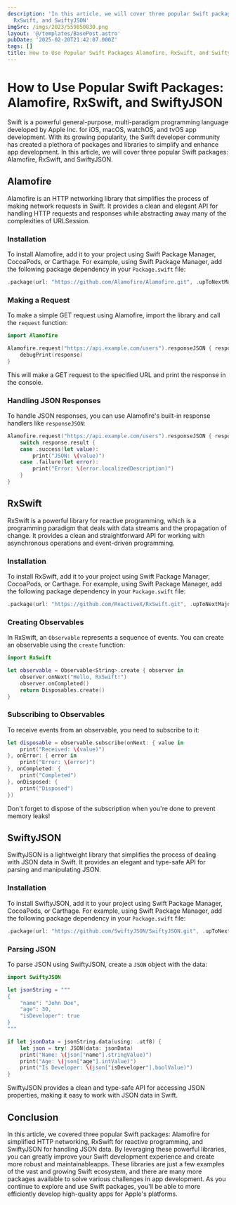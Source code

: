 ```yaml
---
description: 'In this article, we will cover three popular Swift packages: Alamofire,
  RxSwift, and SwiftyJSON'
imgSrc: /imgs/2023/559850830.png
layout: '@/templates/BasePost.astro'
pubDate: '2025-02-20T21:42:07.000Z'
tags: []
title: How to Use Popular Swift Packages Alamofire, RxSwift, and SwiftyJSON
---
```


# How to Use Popular Swift Packages: Alamofire, RxSwift, and SwiftyJSON

Swift is a powerful general-purpose, multi-paradigm programming language developed by Apple Inc. for iOS, macOS, watchOS, and tvOS app development. With its growing popularity, the Swift developer community has created a plethora of packages and libraries to simplify and enhance app development. In this article, we will cover three popular Swift packages: Alamofire, RxSwift, and SwiftyJSON.

## Alamofire

Alamofire is an HTTP networking library that simplifies the process of making network requests in Swift. It provides a clean and elegant API for handling HTTP requests and responses while abstracting away many of the complexities of URLSession.

### Installation

To install Alamofire, add it to your project using Swift Package Manager, CocoaPods, or Carthage. For example, using Swift Package Manager, add the following package dependency in your `Package.swift` file:

```swift
.package(url: "https://github.com/Alamofire/Alamofire.git", .upToNextMajor(from: "5.4.0"))
```

### Making a Request

To make a simple GET request using Alamofire, import the library and call the `request` function:

```swift
import Alamofire

Alamofire.request("https://api.example.com/users").responseJSON { response in
    debugPrint(response)
}
```

This will make a GET request to the specified URL and print the response in the console.

### Handling JSON Responses

To handle JSON responses, you can use Alamofire's built-in response handlers like `responseJSON`:

```swift
Alamofire.request("https://api.example.com/users").responseJSON { response in
    switch response.result {
    case .success(let value):
        print("JSON: \(value)")
    case .failure(let error):
        print("Error: \(error.localizedDescription)")
    }
}
```

## RxSwift

RxSwift is a powerful library for reactive programming, which is a programming paradigm that deals with data streams and the propagation of change. It provides a clean and straightforward API for working with asynchronous operations and event-driven programming.

### Installation

To install RxSwift, add it to your project using Swift Package Manager, CocoaPods, or Carthage. For example, using Swift Package Manager, add the following package dependency in your `Package.swift` file:

```swift
.package(url: "https://github.com/ReactiveX/RxSwift.git", .upToNextMajor(from: "6.2.0"))
```

### Creating Observables

In RxSwift, an `Observable` represents a sequence of events. You can create an observable using the `create` function:

```swift
import RxSwift

let observable = Observable<String>.create { observer in
    observer.onNext("Hello, RxSwift!")
    observer.onCompleted()
    return Disposables.create()
}
```

### Subscribing to Observables

To receive events from an observable, you need to subscribe to it:

```swift
let disposable = observable.subscribe(onNext: { value in
    print("Received: \(value)")
}, onError: { error in
    print("Error: \(error)")
}, onCompleted: {
    print("Completed")
}, onDisposed: {
    print("Disposed")
})
```

Don't forget to dispose of the subscription when you're done to prevent memory leaks!

## SwiftyJSON

SwiftyJSON is a lightweight library that simplifies the process of dealing with JSON data in Swift. It provides an elegant and type-safe API for parsing and manipulating JSON.

### Installation

To install SwiftyJSON, add it to your project using Swift Package Manager, CocoaPods, or Carthage. For example, using Swift Package Manager, add the following package dependency in your `Package.swift` file:

```swift
.package(url: "https://github.com/SwiftyJSON/SwiftyJSON.git", .upToNextMajor(from: "5.0.0"))
```

### Parsing JSON

To parse JSON using SwiftyJSON, create a `JSON` object with the data:

```swift
import SwiftyJSON

let jsonString = """
{
    "name": "John Doe",
    "age": 30,
    "isDeveloper": true
}
"""

if let jsonData = jsonString.data(using: .utf8) {
    let json = try! JSON(data: jsonData)
    print("Name: \(json["name"].stringValue)")
    print("Age: \(json["age"].intValue)")
    print("Is Developer: \(json["isDeveloper"].boolValue)")
}
```

SwiftyJSON provides a clean and type-safe API for accessing JSON properties, making it easy to work with JSON data in Swift.

## Conclusion

In this article, we covered three popular Swift packages: Alamofire for simplified HTTP networking, RxSwift for reactive programming, and SwiftyJSON for handling JSON data. By leveraging these powerful libraries, you can greatly improve your Swift development experience and create more robust and maintainableapps. These libraries are just a few examples of the vast and growing Swift ecosystem, and there are many more packages available to solve various challenges in app development. As you continue to explore and use Swift packages, you'll be able to more efficiently develop high-quality apps for Apple's platforms.
